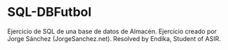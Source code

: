# SQL-DBFutbol
Ejercicio de SQL de una base de datos de Almacén. Ejercicio creado por Jorge Sánchez (JorgeSanchez.net). 
Resolved by Endika, Student of ASIR.
